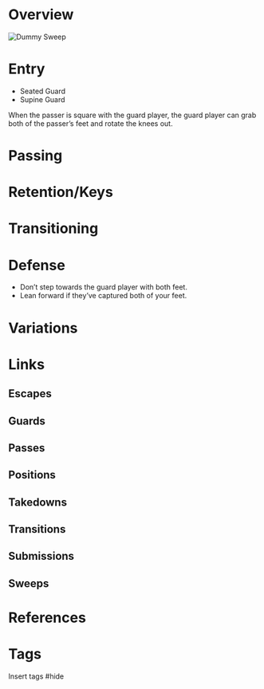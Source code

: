 # Overview

![Dummy Sweep](https://thebjjnotebook.wordpress.com/wp-content/uploads/2019/01/giphy.gif)
# Entry
- Seated Guard
- Supine Guard

When the passer is square with the guard player, the guard player can grab both of the passer’s feet and rotate the knees out.
# Passing
# Retention/Keys
# Transitioning
# Defense
- Don’t step towards the guard player with both feet.
- Lean forward if they’ve captured both of your feet. 
# Variations
# Links
## Escapes
## Guards
## Passes
## Positions
## Takedowns
## Transitions
## Submissions
## Sweeps
# References
# Tags
Insert tags #hide